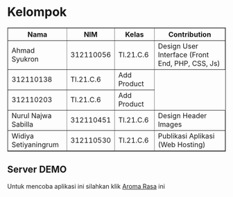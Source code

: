 # Kelompok
<body>
    <table border="1">
        <tr>
            <th>Nama</th>
            <th>NIM</th>
            <th>Kelas</th>
            <th>Contribution</th>
        </tr>
        <tr>
            <td>Ahmad Syukron</td>
            <td>312110056</td>
            <td>TI.21.C.6</td>
            <td>Design User Interface (Front End, PHP, CSS, Js)</td>
        </tr>
        <tr>
            <!-- <td>Ariqoh Zulaika Zuhrah</td> -->
            <td>312110138</td>
            <td>TI.21.C.6</td>
            <td>Add Product</td>
        </tr>
        <tr>
            <!-- <td>Tiaraningsih</td> -->
            <td>312110203</td>
            <td>TI.21.C.6</td>
            <td>Add Product</td>
        </tr>
        <tr>
            <td>Nurul Najwa Sabilla</td>
            <td>312110451</td>
            <td>TI.21.C.6</td>
            <td>Design Header Images</td>
        </tr>
        <tr>
            <td>Widiya Setiyaningrum</td>
            <td>312110530</td>
            <td>TI.21.C.6</td>
            <td>Publikasi Aplikasi (Web Hosting)</td>
        </tr>
        <tr>
        </tr>
    </table>
</body>
 



##  Server DEMO
Untuk mencoba aplikasi ini silahkan klik [Aroma Rasa](https://aroma-rasa.shop/) ini<p>
